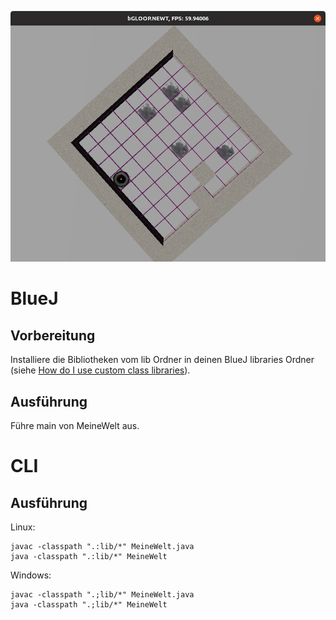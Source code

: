 ![Autonomer Staubsaugroboter](staubsaugroboter.png)

# BlueJ

## Vorbereitung

Installiere die Bibliotheken vom lib Ordner in deinen BlueJ libraries Ordner (siehe [How do I use custom class libraries](https://www.bluej.org/faq.html#faq_How_do_I_use_custom_class_libraries__JARs__)).

## Ausführung

Führe main von MeineWelt aus.

# CLI

## Ausführung

Linux:
```
javac -classpath ".:lib/*" MeineWelt.java
java -classpath ".:lib/*" MeineWelt
```

Windows:
```
javac -classpath ".;lib/*" MeineWelt.java
java -classpath ".;lib/*" MeineWelt
```

